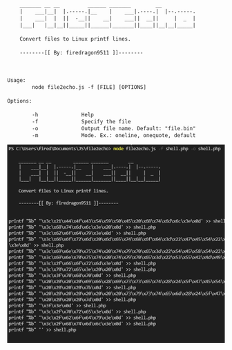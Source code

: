 
        _______ __ __         ______ _______        __
        |    ___|__|  |.-----.|__    |    ___|.----.|  |--.-----.
        |    ___|  |  ||  -__||    __|    ___||  __||     |  _  |
        |___|   |__|__||_____||______|_______||____||__|__|_____|

        Convert files to Linux printf lines.

        --------[[ By: firedragon9511 ]]--------



    Usage:
            node file2echo.js -f [FILE] [OPTIONS]

    Options:

            -h              Help
            -f              Specify the file
            -o              Output file name. Default: "file.bin"
            -m              Mode. Ex.: oneline, onequote, default


![alt text](example.png)
